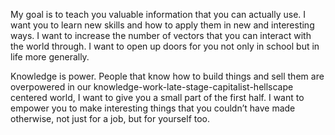 My goal is to teach you valuable information that you can actually use. I want you to learn new skills and how to apply them in new and interesting ways. I want to increase the number of vectors that you can interact with the world through. I want to open up doors for you not only in school but in life more generally.

Knowledge is power. People that know how to build things and sell them are overpowered in our knowledge-work-late-stage-capitalist-hellscape centered world, I want to give you a small part of the first half. I want to empower you to make interesting things that you couldn’t have made otherwise, not just for a job, but for yourself too.
